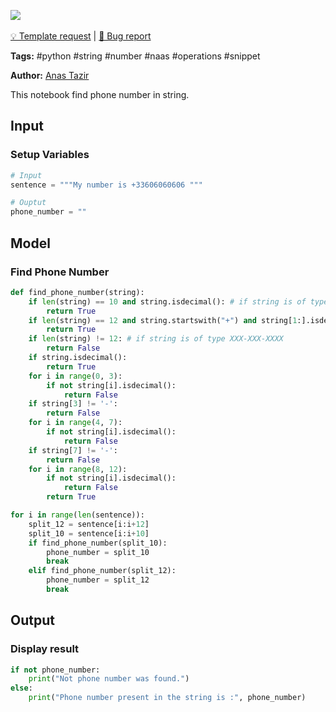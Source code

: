 <a href="https://app.naas.ai/user-redirect/naas/downloader?url=https://raw.githubusercontent.com/jupyter-naas/awesome-notebooks/master/Python/Python_Find_Phone_Number_in_string.ipynb" target="_parent"><img src="https://naasai-public.s3.eu-west-3.amazonaws.com/open_in_naas.svg"/></a><br><br><a href="https://github.com/jupyter-naas/awesome-notebooks/issues/new?assignees=&labels=&template=template-request.md&title=Tool+-+Action+of+the+notebook+">💡 Template request</a> | <a href="https://github.com/jupyter-naas/awesome-notebooks/issues/new?assignees=&labels=&template=bug_report.md&title=">🚨 Bug report</a>

**Tags:** #python #string #number #naas #operations #snippet

**Author:** [Anas Tazir](https://github.com/anastazir)

This notebook find phone number in string.

## Input

### Setup Variables


```python
# Input
sentence = """My number is +33606060606 """

# Ouptut
phone_number = ""
```

## Model

### Find Phone Number


```python
def find_phone_number(string):
    if len(string) == 10 and string.isdecimal(): # if string is of type XXXXXXXXXX
        return True
    if len(string) == 12 and string.startswith("+") and string[1:].isdecimal(): # if string is of type XXXXXXXXXX
        return True
    if len(string) != 12: # if string is of type XXX-XXX-XXXX
        return False
    if string.isdecimal():
        return True
    for i in range(0, 3):
        if not string[i].isdecimal():
            return False
    if string[3] != '-':
        return False
    for i in range(4, 7):
        if not string[i].isdecimal():
            return False
    if string[7] != '-':
        return False
    for i in range(8, 12):
        if not string[i].isdecimal():
            return False
        return True
```


```python
for i in range(len(sentence)):
    split_12 = sentence[i:i+12]
    split_10 = sentence[i:i+10]
    if find_phone_number(split_10):
        phone_number = split_10
        break
    elif find_phone_number(split_12):
        phone_number = split_12
        break
```

## Output

### Display result


```python
if not phone_number:
    print("Not phone number was found.")
else:
    print("Phone number present in the string is :", phone_number)
```
